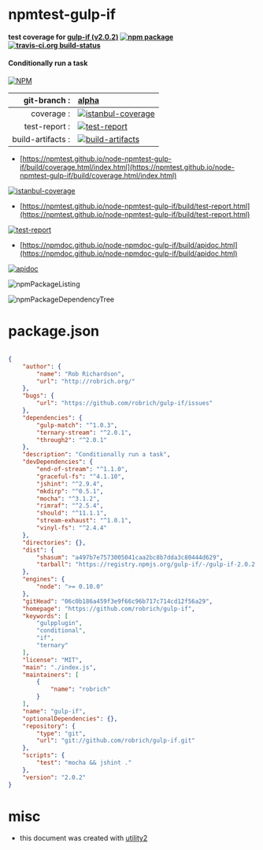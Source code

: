 # npmtest-gulp-if

#### test coverage for  [gulp-if (v2.0.2)](https://github.com/robrich/gulp-if)  [![npm package](https://img.shields.io/npm/v/npmtest-gulp-if.svg?style=flat-square)](https://www.npmjs.org/package/npmtest-gulp-if) [![travis-ci.org build-status](https://api.travis-ci.org/npmtest/node-npmtest-gulp-if.svg)](https://travis-ci.org/npmtest/node-npmtest-gulp-if)

#### Conditionally run a task

[![NPM](https://nodei.co/npm/gulp-if.png?downloads=true&downloadRank=true&stars=true)](https://www.npmjs.com/package/gulp-if)

| git-branch : | [alpha](https://github.com/npmtest/node-npmtest-gulp-if/tree/alpha)|
|--:|:--|
| coverage : | [![istanbul-coverage](https://npmtest.github.io/node-npmtest-gulp-if/build/coverage.badge.svg)](https://npmtest.github.io/node-npmtest-gulp-if/build/coverage.html/index.html)|
| test-report : | [![test-report](https://npmtest.github.io/node-npmtest-gulp-if/build/test-report.badge.svg)](https://npmtest.github.io/node-npmtest-gulp-if/build/test-report.html)|
| build-artifacts : | [![build-artifacts](https://npmtest.github.io/node-npmtest-gulp-if/glyphicons_144_folder_open.png)](https://github.com/npmtest/node-npmtest-gulp-if/tree/gh-pages/build)|

- [https://npmtest.github.io/node-npmtest-gulp-if/build/coverage.html/index.html](https://npmtest.github.io/node-npmtest-gulp-if/build/coverage.html/index.html)

[![istanbul-coverage](https://npmtest.github.io/node-npmtest-gulp-if/build/screenCapture.buildCi.browser.%252Ftmp%252Fbuild%252Fcoverage.lib.html.png)](https://npmtest.github.io/node-npmtest-gulp-if/build/coverage.html/index.html)

- [https://npmtest.github.io/node-npmtest-gulp-if/build/test-report.html](https://npmtest.github.io/node-npmtest-gulp-if/build/test-report.html)

[![test-report](https://npmtest.github.io/node-npmtest-gulp-if/build/screenCapture.buildCi.browser.%252Ftmp%252Fbuild%252Ftest-report.html.png)](https://npmtest.github.io/node-npmtest-gulp-if/build/test-report.html)

- [https://npmdoc.github.io/node-npmdoc-gulp-if/build/apidoc.html](https://npmdoc.github.io/node-npmdoc-gulp-if/build/apidoc.html)

[![apidoc](https://npmdoc.github.io/node-npmdoc-gulp-if/build/screenCapture.buildCi.browser.%252Ftmp%252Fbuild%252Fapidoc.html.png)](https://npmdoc.github.io/node-npmdoc-gulp-if/build/apidoc.html)

![npmPackageListing](https://npmtest.github.io/node-npmtest-gulp-if/build/screenCapture.npmPackageListing.svg)

![npmPackageDependencyTree](https://npmtest.github.io/node-npmtest-gulp-if/build/screenCapture.npmPackageDependencyTree.svg)



# package.json

```json

{
    "author": {
        "name": "Rob Richardson",
        "url": "http://robrich.org/"
    },
    "bugs": {
        "url": "https://github.com/robrich/gulp-if/issues"
    },
    "dependencies": {
        "gulp-match": "^1.0.3",
        "ternary-stream": "^2.0.1",
        "through2": "^2.0.1"
    },
    "description": "Conditionally run a task",
    "devDependencies": {
        "end-of-stream": "^1.1.0",
        "graceful-fs": "^4.1.10",
        "jshint": "^2.9.4",
        "mkdirp": "^0.5.1",
        "mocha": "^3.1.2",
        "rimraf": "^2.5.4",
        "should": "^11.1.1",
        "stream-exhaust": "^1.0.1",
        "vinyl-fs": "^2.4.4"
    },
    "directories": {},
    "dist": {
        "shasum": "a497b7e7573005041caa2bc8b7dda3c80444d629",
        "tarball": "https://registry.npmjs.org/gulp-if/-/gulp-if-2.0.2.tgz"
    },
    "engines": {
        "node": ">= 0.10.0"
    },
    "gitHead": "06c0b186a459f3e9f66c96b717c714cd12f56a29",
    "homepage": "https://github.com/robrich/gulp-if",
    "keywords": [
        "gulpplugin",
        "conditional",
        "if",
        "ternary"
    ],
    "license": "MIT",
    "main": "./index.js",
    "maintainers": [
        {
            "name": "robrich"
        }
    ],
    "name": "gulp-if",
    "optionalDependencies": {},
    "repository": {
        "type": "git",
        "url": "git://github.com/robrich/gulp-if.git"
    },
    "scripts": {
        "test": "mocha && jshint ."
    },
    "version": "2.0.2"
}
```



# misc
- this document was created with [utility2](https://github.com/kaizhu256/node-utility2)
